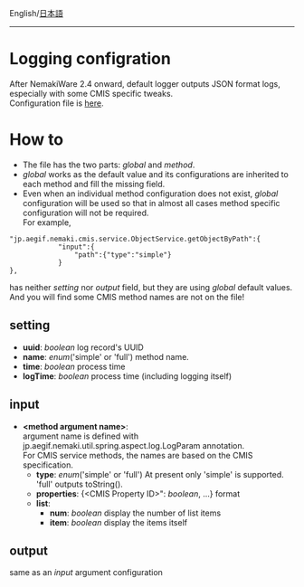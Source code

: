English/[日本語](https://github.com/aegif/NemakiWare/wiki/%E7%92%B0%E5%A2%83%E8%A8%AD%E5%AE%9A%28%E3%83%AA%E3%83%9D%E3%82%B8%E3%83%88%E3%83%AA%29:-%E3%83%97%E3%83%AD%E3%83%91%E3%83%86%E3%82%A3)
***
# Logging configration
After NemakiWare 2.4 onward, default logger outputs JSON format logs, especially with some CMIS specific tweaks.  
Configuration file is [here](https://github.com/aegif/NemakiWare/blob/topic_log/core/src/main/webapp/WEB-INF/classes/log-json-config.json).  

# How to
- The file has the two parts: _global_ and _method_.  
- _global_ works as the default value and its configurations are inherited to each method and fill the missing field.  
- Even when an individual method configuration  does not exist, _global_ configuration will be used so that in almost all cases method specific configuration will not be required.  
For example,  
```
"jp.aegif.nemaki.cmis.service.ObjectService.getObjectByPath":{
			"input":{
				"path":{"type":"simple"}
			}
},
```
has neither _setting_ nor _output_ field, but they are using _global_ default values.  
And you will find some CMIS method names are not on the file!  

## setting
- **uuid**: _boolean_ log record's UUID  
- **name**: _enum_('simple' or 'full') method name.  
- **time**: _boolean_ process time  
- **logTime**: _boolean_ process time (including logging itself)  

## input
- **\<method argument name\>**:  
argument name is defined with jp.aegif.nemaki.util.spring.aspect.log.LogParam annotation.  
  For CMIS service methods, the names are based on the CMIS specification.
  - **type**: _enum_('simple' or 'full') At present only 'simple' is supported. 'full' outputs toString().
  - **properties**:  {\<CMIS Property ID\>": _boolean_, ...} format
  - **list**:  
    - **num**: _boolean_  display the number of list items  
    - **item**: _boolean_ display the items itself  

## output
same as an _input_ argument configuration  